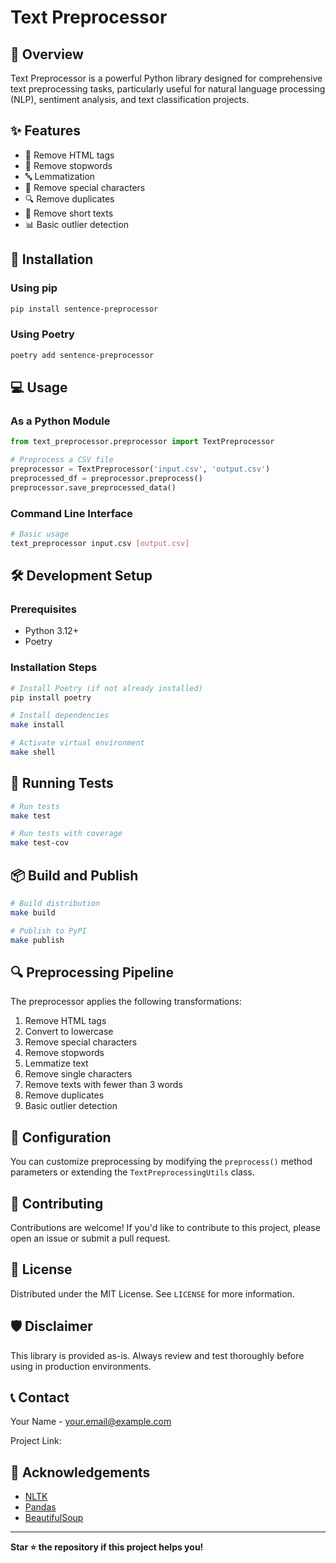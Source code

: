 # Text Preprocessor

## 📝 Overview

Text Preprocessor is a powerful Python library designed for comprehensive text preprocessing tasks, particularly useful for natural language processing (NLP), sentiment analysis, and text classification projects.

## ✨ Features

- 🧹 Remove HTML tags
- 🛑 Remove stopwords
- 🔤 Lemmatization
- 🧼 Remove special characters
- 🔍 Remove duplicates
- 📏 Remove short texts
- 📊 Basic outlier detection

## 🚀 Installation

### Using pip
```bash
pip install sentence-preprocessor
```

### Using Poetry
```bash
poetry add sentence-preprocessor
```

## 💻 Usage

### As a Python Module
```python
from text_preprocessor.preprocessor import TextPreprocessor

# Preprocess a CSV file
preprocessor = TextPreprocessor('input.csv', 'output.csv')
preprocessed_df = preprocessor.preprocess()
preprocessor.save_preprocessed_data()
```

### Command Line Interface
```bash
# Basic usage
text_preprocessor input.csv [output.csv]
```

## 🛠 Development Setup

### Prerequisites
- Python 3.12+
- Poetry

### Installation Steps
```bash
# Install Poetry (if not already installed)
pip install poetry

# Install dependencies
make install

# Activate virtual environment
make shell
```

## 🧪 Running Tests
```bash
# Run tests
make test

# Run tests with coverage
make test-cov
```

## 📦 Build and Publish
```bash
# Build distribution
make build

# Publish to PyPI
make publish
```

## 🔍 Preprocessing Pipeline

The preprocessor applies the following transformations:
1. Remove HTML tags
2. Convert to lowercase
3. Remove special characters
4. Remove stopwords
5. Lemmatize text
6. Remove single characters
7. Remove texts with fewer than 3 words
8. Remove duplicates
9. Basic outlier detection

## 📝 Configuration

You can customize preprocessing by modifying the `preprocess()` method parameters or extending the `TextPreprocessingUtils` class.

## 🤝 Contributing

Contributions are welcome! If you'd like to contribute to this project, please open an issue or submit a pull request.

## 📜 License

Distributed under the MIT License. See `LICENSE` for more information.

## 🛡 Disclaimer

This library is provided as-is. Always review and test thoroughly before using in production environments.

## 📞 Contact

Your Name - your.email@example.com

Project Link: 

## 🙌 Acknowledgements
- [NLTK](https://www.nltk.org/)
- [Pandas](https://pandas.pydata.org/)
- [BeautifulSoup](https://www.crummy.com/software/BeautifulSoup/)

---

**Star ⭐ the repository if this project helps you!**